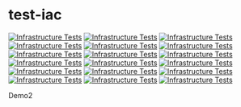 # test-iac

[![Infrastructure Tests](https://www.bridgecrew.cloud/badges/github/alexditu/test-iac/general)](https://www.bridgecrew.cloud/link/badge?vcs=github&fullRepo=alexditu%2Ftest-iac&benchmark=INFRASTRUCTURE+SECURITY)
[![Infrastructure Tests](https://www.bridgecrew.cloud/badges/github/alexditu/test-iac/cis_aws)](https://www.bridgecrew.cloud/link/badge?vcs=github&fullRepo=alexditu%2Ftest-iac&benchmark=CIS+AWS+V1.2)
[![Infrastructure Tests](https://www.bridgecrew.cloud/badges/github/alexditu/test-iac/cis_azure)](https://www.bridgecrew.cloud/link/badge?vcs=github&fullRepo=alexditu%2Ftest-iac&benchmark=CIS+AZURE+V1.1)
[![Infrastructure Tests](https://www.bridgecrew.cloud/badges/github/alexditu/test-iac/pci)](https://www.bridgecrew.cloud/link/badge?vcs=github&fullRepo=alexditu%2Ftest-iac&benchmark=PCI-DSS+V3.2)
[![Infrastructure Tests](https://www.bridgecrew.cloud/badges/github/alexditu/test-iac/nist)](https://www.bridgecrew.cloud/link/badge?vcs=github&fullRepo=alexditu%2Ftest-iac&benchmark=NIST-800-53)
[![Infrastructure Tests](https://www.bridgecrew.cloud/badges/github/alexditu/test-iac/iso)](https://www.bridgecrew.cloud/link/badge?vcs=github&fullRepo=alexditu%2Ftest-iac&benchmark=ISO27001)
[![Infrastructure Tests](https://www.bridgecrew.cloud/badges/github/alexditu/test-iac/soc2)](https://www.bridgecrew.cloud/link/badge?vcs=github&fullRepo=alexditu%2Ftest-iac&benchmark=SOC2)
[![Infrastructure Tests](https://www.bridgecrew.cloud/badges/github/alexditu/test-iac/cis_gcp)](https://www.bridgecrew.cloud/link/badge?vcs=github&fullRepo=alexditu%2Ftest-iac&benchmark=CIS+GCP+V1.1)
[![Infrastructure Tests](https://www.bridgecrew.cloud/badges/github/alexditu/test-iac/hipaa)](https://www.bridgecrew.cloud/link/badge?vcs=github&fullRepo=alexditu%2Ftest-iac&benchmark=HIPAA)
[![Infrastructure Tests](https://www.bridgecrew.cloud/badges/github/alexditu/test-iac/pci_dss_v321)](https://www.bridgecrew.cloud/link/badge?vcs=github&fullRepo=alexditu%2Ftest-iac&benchmark=PCI-DSS+V3.2.1)
[![Infrastructure Tests](https://www.bridgecrew.cloud/badges/github/alexditu/test-iac/fedramp_moderate)](https://www.bridgecrew.cloud/link/badge?vcs=github&fullRepo=alexditu%2Ftest-iac&benchmark=FEDRAMP+%28MODERATE%29)
[![Infrastructure Tests](https://www.bridgecrew.cloud/badges/github/alexditu/test-iac/cis_kubernetes)](https://www.bridgecrew.cloud/link/badge?vcs=github&fullRepo=alexditu%2Ftest-iac&benchmark=CIS+KUBERNETES+V1.5)
[![Infrastructure Tests](https://www.bridgecrew.cloud/badges/github/alexditu/test-iac/cis_aws_13)](https://www.bridgecrew.cloud/link/badge?vcs=github&fullRepo=alexditu%2Ftest-iac&benchmark=CIS+AWS+V1.3)
[![Infrastructure Tests](https://www.bridgecrew.cloud/badges/github/alexditu/test-iac/cis_azure_13)](https://www.bridgecrew.cloud/link/badge?vcs=github&fullRepo=alexditu%2Ftest-iac&benchmark=CIS+AZURE+V1.3)
[![Infrastructure Tests](https://www.bridgecrew.cloud/badges/github/alexditu/test-iac/cis_docker_12)](https://www.bridgecrew.cloud/link/badge?vcs=github&fullRepo=alexditu%2Ftest-iac&benchmark=CIS+DOCKER+V1.2)
[![Infrastructure Tests](https://www.bridgecrew.cloud/badges/github/alexditu/test-iac/cis_eks_11)](https://www.bridgecrew.cloud/link/badge?vcs=github&fullRepo=alexditu%2Ftest-iac&benchmark=CIS+EKS+V1.1)
[![Infrastructure Tests](https://www.bridgecrew.cloud/badges/github/alexditu/test-iac/cis_gke_11)](https://www.bridgecrew.cloud/link/badge?vcs=github&fullRepo=alexditu%2Ftest-iac&benchmark=CIS+GKE+V1.1)
[![Infrastructure Tests](https://www.bridgecrew.cloud/badges/github/alexditu/test-iac/cis_kubernetes_16)](https://www.bridgecrew.cloud/link/badge?vcs=github&fullRepo=alexditu%2Ftest-iac&benchmark=CIS+KUBERNETES+V1.6)

Demo2
